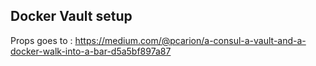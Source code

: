Docker Vault setup 
------------------

Props goes to : https://medium.com/@pcarion/a-consul-a-vault-and-a-docker-walk-into-a-bar-d5a5bf897a87
